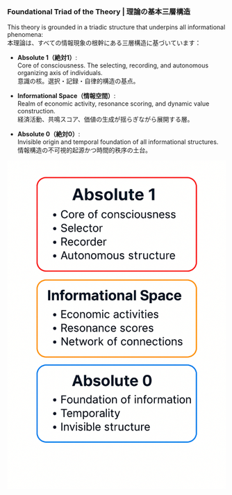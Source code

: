 ### Foundational Triad of the Theory | 理論の基本三層構造

This theory is grounded in a triadic structure that underpins all informational phenomena:  
本理論は、すべての情報現象の根幹にある三層構造に基づいています：

- **Absolute 1（絶対1）**:  
  Core of consciousness. The selecting, recording, and autonomous organizing axis of individuals.  
  意識の核。選択・記録・自律的構造の基点。

- **Informational Space（情報空間）**:  
  Realm of economic activity, resonance scoring, and dynamic value construction.  
  経済活動、共鳴スコア、価値の生成が揺らぎながら展開する層。

- **Absolute 0（絶対0）**:  
  Invisible origin and temporal foundation of all informational structures.  
  情報構造の不可視的起源かつ時間的秩序の土台。

![Absolute 1 / Absolute 0 Structure](../absolute1_absolute0_structure.png)
